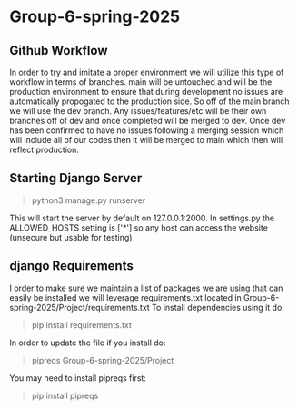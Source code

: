 # Group-6-spring-2025
## Github Workflow
In order to try and imitate a proper environment we will utilize this type of workflow in terms of branches. main will be untouched and will be the production environment to ensure that during development no issues are automatically propogated to the production side. So off of the main branch we will use the dev branch. Any issues/features/etc will be their own branches off of dev and once completed will be merged to dev. Once dev has been confirmed to have no issues following a merging session which will include all of our codes then it will be merged to main which then will reflect production.  
## Starting Django Server
> python3 manage.py runserver

This will start the server by default on 127.0.0.1:2000.
In settings.py the ALLOWED_HOSTS setting is ['*'] so any host can access the website (unsecure but usable for testing)

## django Requirements
I order to make sure we maintain a list of packages we are using that can easily be installed we will leverage requirements.txt located in Group-6-spring-2025/Project/requirements.txt
To install dependencies using it do:
> pip install requirements.txt

In order to update the file if you install do:
> pipreqs Group-6-spring-2025/Project

You may need to install pipreqs first:
> pip install pipreqs
